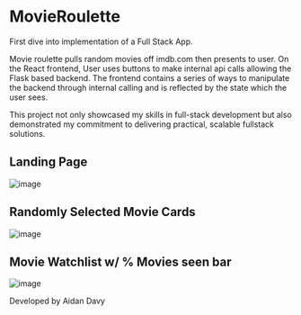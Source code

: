# MovieRoulette 

First dive into implementation of a Full Stack App.

Movie roulette pulls random movies off imdb.com then presents to user. On the React frontend, User uses buttons to make internal api calls allowing the Flask based backend. The frontend contains a series of ways to manipulate the backend through internal calling and is reflected by the state which the user sees.

This project not only showcased my skills in full-stack development but also demonstrated my commitment to delivering practical, scalable fullstack solutions.

## Landing Page

![image](https://github.com/Adavy561/MovieRoulette/assets/93549360/542b58c5-d0af-4ee7-b2f8-3a46c69eacf3)

## Randomly Selected Movie Cards

![image](https://github.com/Adavy561/MovieRoulette/assets/93549360/7e32a34f-86e8-4a85-9317-73988b7c11eb)

## Movie Watchlist w/ % Movies seen bar

![image](https://github.com/Adavy561/MovieRoulette/assets/93549360/61635bcc-459a-4252-a364-f1f94b05dc71)

Developed by Aidan Davy
